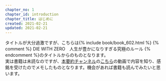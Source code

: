 ```yaml
---
chapter_no: 1
chapter_id: introduction
chapter_title: はじめに
created: 2021-02-21
updated: 2021-02-21
---
```

タイトルが大分過激ですが、こちらは{% include book/book_602.html %} {% comment %} DIE WITH ZERO　人生が豊かになりすぎる究極のルール {% endcomment %}のタイトルからのものとなります。  
実は書籍は未読なのですが、[本要約チャンネル](https://www.youtube.com/channel/UCEixleMT76xDzoiEb9ZA7XA)の[こちら](https://www.youtube.com/watch?v=3mz46H3ul74)の動画で内容を知り、感銘を受けたのでメモしたものとなります。機会があれば書籍も読んでみたいと思います。